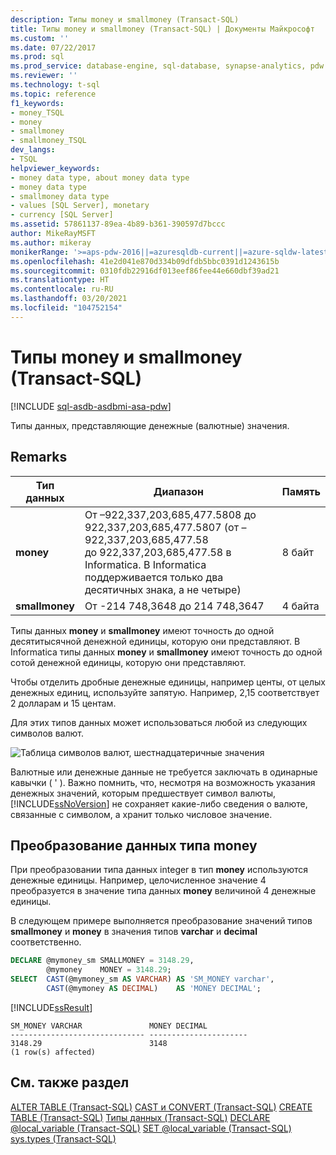 ```yaml
---
description: Типы money и smallmoney (Transact-SQL)
title: Типы money и smallmoney (Transact-SQL) | Документы Майкрософт
ms.custom: ''
ms.date: 07/22/2017
ms.prod: sql
ms.prod_service: database-engine, sql-database, synapse-analytics, pdw
ms.reviewer: ''
ms.technology: t-sql
ms.topic: reference
f1_keywords:
- money_TSQL
- money
- smallmoney
- smallmoney_TSQL
dev_langs:
- TSQL
helpviewer_keywords:
- money data type, about money data type
- money data type
- smallmoney data type
- values [SQL Server], monetary
- currency [SQL Server]
ms.assetid: 57861137-89ea-4b89-b361-390597d7bccc
author: MikeRayMSFT
ms.author: mikeray
monikerRange: '>=aps-pdw-2016||=azuresqldb-current||=azure-sqldw-latest||>=sql-server-2016||>=sql-server-linux-2017||=azuresqldb-mi-current'
ms.openlocfilehash: 41e2d041e870d334b09dfdb5bbc0391d1243615b
ms.sourcegitcommit: 0310fdb22916df013eef86fee44e660dbf39ad21
ms.translationtype: HT
ms.contentlocale: ru-RU
ms.lasthandoff: 03/20/2021
ms.locfileid: "104752154"
---
```

# <a name="money-and-smallmoney-transact-sql"></a>Типы money и smallmoney (Transact-SQL)
[!INCLUDE [sql-asdb-asdbmi-asa-pdw](../../includes/applies-to-version/sql-asdb-asdbmi-asa-pdw.md)]

Типы данных, представляющие денежные (валютные) значения.
  
## <a name="remarks"></a>Remarks  
  
|Тип данных|Диапазон|Память|  
|---|---|---|
|**money**|От –922,337,203,685,477.5808 до 922,337,203,685,477.5807 (от –922,337,203,685,477.58<br />до 922,337,203,685,477.58 в Informatica.  В Informatica поддерживается только два десятичных знака, а не четыре)|8 байт|  
|**smallmoney**|От -214 748,3648 до 214 748,3647|4 байта|  
  
Типы данных **money** и **smallmoney** имеют точность до одной десятитысячной денежной единицы, которую они представляют. В Informatica типы данных **money** и **smallmoney** имеют точность до одной сотой денежной единицы, которую они представляют.
  
Чтобы отделить дробные денежные единицы, например центы, от целых денежных единиц, используйте запятую. Например, 2,15 соответствует 2 долларам и 15 центам.
  
Для этих типов данных может использоваться любой из следующих символов валют.
  
![Таблица символов валют, шестнадцатеричные значения](../../t-sql/data-types/media/money01.gif "Таблица символов валют, шестнадцатеричные значения")
  
Валютные или денежные данные не требуется заключать в одинарные кавычки ( ' ). Важно помнить, что, несмотря на возможность указания денежных значений, которым предшествует символ валюты, [!INCLUDE[ssNoVersion](../../includes/ssnoversion-md.md)] не сохраняет какие-либо сведения о валюте, связанные с символом, а хранит только числовое значение.
  
## <a name="converting-money-data"></a>Преобразование данных типа money
При преобразовании типа данных integer в тип **money** используются денежные единицы. Например, целочисленное значение 4 преобразуется в значение типа данных **money** величиной 4 денежные единицы.
  
В следующем примере выполняется преобразование значений типов **smallmoney** и **money** в значения типов **varchar** и **decimal** соответственно.
  
```sql
DECLARE @mymoney_sm SMALLMONEY = 3148.29,  
        @mymoney    MONEY = 3148.29;  
SELECT  CAST(@mymoney_sm AS VARCHAR) AS 'SM_MONEY varchar',  
        CAST(@mymoney AS DECIMAL)    AS 'MONEY DECIMAL';  
```  
  
[!INCLUDE[ssResult](../../includes/ssresult-md.md)]
  
```
SM_MONEY VARCHAR               MONEY DECIMAL  
------------------------------ ----------------------  
3148.29                        3148    
(1 row(s) affected)  
```  
  
## <a name="see-also"></a>См. также раздел
[ALTER TABLE (Transact-SQL)](../../t-sql/statements/alter-table-transact-sql.md)
[CAST и CONVERT (Transact-SQL)](../../t-sql/functions/cast-and-convert-transact-sql.md)
[CREATE TABLE (Transact-SQL)](../../t-sql/statements/create-table-transact-sql.md)
[Типы данных (Transact-SQL)](../../t-sql/data-types/data-types-transact-sql.md)
[DECLARE @local_variable (Transact-SQL)](../../t-sql/language-elements/declare-local-variable-transact-sql.md)
[SET @local_variable (Transact-SQL)](../../t-sql/language-elements/set-local-variable-transact-sql.md)
[sys.types (Transact-SQL)](../../relational-databases/system-catalog-views/sys-types-transact-sql.md)
  
  
